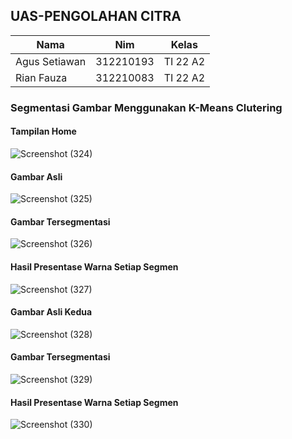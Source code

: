 ## UAS-PENGOLAHAN CITRA

| Nama  |  Nim | Kelas |
| ------------- | ------------- |------------- |
| Agus Setiawan  | 312210193 | TI 22 A2 |
| Rian Fauza  | 312210083 | TI 22 A2 |

### Segmentasi Gambar Menggunakan K-Means Clutering

#### Tampilan Home

![Screenshot (324)](https://github.com/RianFauza/UAS-CITRA/assets/115542822/14dcf82f-21cb-450d-b64d-7acdcc4f368c)

#### Gambar Asli

![Screenshot (325)](https://github.com/RianFauza/UAS-CITRA/assets/115542822/4984b8d8-a097-4397-9aa0-68814f81cfc6)

#### Gambar Tersegmentasi

![Screenshot (326)](https://github.com/RianFauza/UAS-CITRA/assets/115542822/705added-7514-49b2-84dd-b34fa611a9c3)

#### Hasil Presentase Warna Setiap Segmen

![Screenshot (327)](https://github.com/RianFauza/UAS-CITRA/assets/115542822/0f2c2afd-2b54-4dca-8390-148c9f6fce8f)

#### Gambar Asli Kedua

![Screenshot (328)](https://github.com/RianFauza/UAS-CITRA/assets/115542822/6beb1a9f-18fe-4ea5-ae8b-e0568bf2e2cb)

#### Gambar Tersegmentasi

![Screenshot (329)](https://github.com/RianFauza/UAS-CITRA/assets/115542822/7a69f38f-876e-46b4-8be5-91c1237eab0c)

#### Hasil Presentase Warna Setiap Segmen

![Screenshot (330)](https://github.com/RianFauza/UAS-CITRA/assets/115542822/f51d2f99-98e0-43b6-8c28-b60ef58ea1c8)

